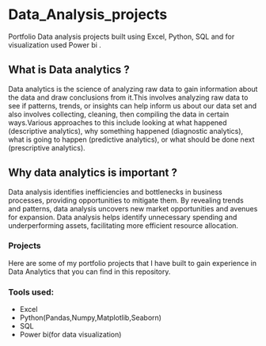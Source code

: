 # Data_Analysis_projects
Portfolio Data analysis projects built  using  Excel, Python, SQL and for visualization used Power bi .

## What is Data analytics ?
Data analytics is the science of analyzing raw data to gain information about the data and draw conclusions from it.This involves analyzing raw data to see if patterns, trends, or insights can help inform us about our data set and also involves collecting, cleaning, then compiling the data in certain ways.Various approaches to this include looking at what happened (descriptive analytics), why something happened (diagnostic analytics), what is going to happen (predictive analytics), or what should be done next (prescriptive analytics).

## Why data analytics is important ?
Data analysis identifies inefficiencies and bottlenecks in business processes, providing opportunities to mitigate them. By revealing trends and patterns, data analysis uncovers new market opportunities and avenues for expansion. Data analysis helps identify unnecessary spending and underperforming assets, facilitating more efficient resource allocation.

### Projects
Here are some of my portfolio projects that I have built to gain experience in Data Analytics that you can find in this repository.

### Tools used:
- Excel
- Python(Pandas,Numpy,Matplotlib,Seaborn)
- SQL
- Power bi(for data visualization)
